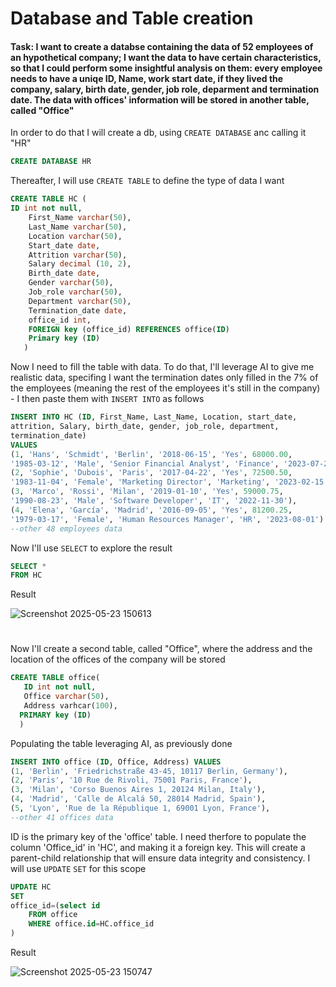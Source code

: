 # Database and Table creation
#### Task: I want to create a databse containing the data of 52 employees of an hypothetical company; I want the data to have certain characteristics, so that I could perform some insightful analysis on them: every employee needs to have a uniqe ID, Name, work start date, if they lived the company, salary, birth date, gender, job role, deparment and termination date. The data with offices' information will be stored in another table, called "Office"

In order to do that I will create a db, using `CREATE DATABASE` anc calling it "HR"
```sql
CREATE DATABASE HR
```
Thereafter, I will use `CREATE TABLE` to define the type of data I want
````sql
CREATE TABLE HC (
ID int not null, 
	First_Name varchar(50), 
	Last_Name varchar(50), 
	Location varchar(50), 
	Start_date date,
	Attrition varchar(50), 
	Salary decimal (10, 2), 
	Birth_date date,
	Gender varchar(50), 
	Job_role varchar(50), 
	Department varchar(50),
	Termination_date date,
  	office_id int,
   	FOREIGN key (office_id) REFERENCES office(ID)
	Primary key (ID)
   )
````
Now I need to fill the table with data. To do that, I'll leverage AI to give me realistic data, specifing I want the termination dates only filled in the 7% of the employees (meaning the rest of the employees it's still in the company) - I then paste them with `INSERT INTO` as follows
````sql
INSERT INTO HC (ID, First_Name, Last_Name, Location, start_date, 
attrition, Salary, birth_date, gender, job_role, department, 
termination_date)
VALUES
(1, 'Hans', 'Schmidt', 'Berlin', '2018-06-15', 'Yes', 68000.00, 
'1985-03-12', 'Male', 'Senior Financial Analyst', 'Finance', '2023-07-28'),
(2, 'Sophie', 'Dubois', 'Paris', '2017-04-22', 'Yes', 72500.50, 
'1983-11-04', 'Female', 'Marketing Director', 'Marketing', '2023-02-15'),
(3, 'Marco', 'Rossi', 'Milan', '2019-01-10', 'Yes', 59000.75, 
'1990-08-23', 'Male', 'Software Developer', 'IT', '2022-11-30'),
(4, 'Elena', 'García', 'Madrid', '2016-09-05', 'Yes', 81200.25, 
'1979-03-17', 'Female', 'Human Resources Manager', 'HR', '2023-08-01')
--other 48 employees data
````
Now I'll use `SELECT` to explore the result
````sql
SELECT *
FROM HC
````
Result

![Screenshot 2025-05-23 150613](https://github.com/user-attachments/assets/fec03796-c62c-49a8-a757-06679b9cc4f7)


#

Now I'll create a second table, called "Office", where the address and the location of the offices of the company will be stored
````sql
CREATE TABLE office(
   ID int not null,
   Office varchar(50),
   Address varhcar(100),
  PRIMARY key (ID)
  )
````
Populating the table leveraging AI, as previously done
````sql
INSERT INTO office (ID, Office, Address) VALUES
(1, 'Berlin', 'Friedrichstraße 43-45, 10117 Berlin, Germany'),
(2, 'Paris', '10 Rue de Rivoli, 75001 Paris, France'),
(3, 'Milan', 'Corso Buenos Aires 1, 20124 Milan, Italy'),
(4, 'Madrid', 'Calle de Alcalá 50, 28014 Madrid, Spain'),
(5, 'Lyon', 'Rue de la République 1, 69001 Lyon, France'),
--other 41 offices data
````


ID is the primary key of the 'office' table. I need therfore to populate the column 'Office_id' in 'HC', and making it a foreign key. This will create a parent-child relationship that will ensure data integrity and consistency. I will use `UPDATE` `SET` for this scope
````sql
UPDATE HC
SET
office_id=(select id
	FROM office
	WHERE office.id=HC.office_id
)
````

Result

![Screenshot 2025-05-23 150747](https://github.com/user-attachments/assets/f69d8d9f-ab0a-400c-b982-fd5f22c8acbd)

